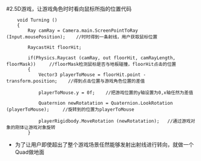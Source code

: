 #2.5D游戏，让游戏角色时时看向鼠标所指的位置代码

        void Turning ()
        {
            Ray camRay = Camera.main.ScreenPointToRay (Input.mousePosition);    //时时得到一条射线，用户获取鼠标位置
            
            RaycastHit floorHit;

            if(Physics.Raycast (camRay, out floorHit, camRayLength, floorMask))     //floorMask检测鼠标是否与地板碰撞，floorHit点击的位置
            {
                Vector3 playerToMouse = floorHit.point - transform.position;    //得到点击位置与游戏角色位置的差值
                
                playerToMouse.y = 0f;    //把游戏位置的y轴设置为0,x轴任然为差值
                
                Quaternion newRotatation = Quaternion.LookRotation (playerToMouse);     //旋转到的位置为playerToMouse
                
                playerRigidbody.MoveRotation (newRotatation);   //通过游戏对象的刚体让游戏对象旋转
            }

- 为了让用户即使超出了整个游戏场景任然能够发射出射线进行转向，就做一个Quad做地面